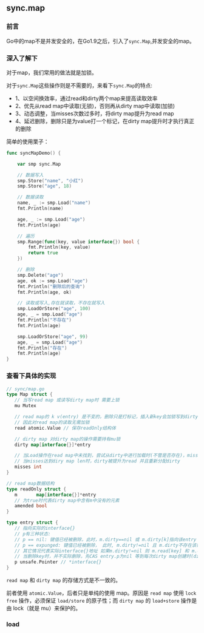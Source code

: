 ## sync.map

### 前言

Go中的map不是并发安全的，在Go1.9之后，引入了`sync.Map`,并发安全的map。  

### 深入了解下

对于map，我们常用的做法就是加锁。  

对于`sync.Map`这些操作则是不需要的，来看下`sync.Map`的特点:  

- 1、以空间换效率，通过read和dirty两个map来提高读取效率
- 2、优先从read map中读取(无锁)，否则再从dirty map中读取(加锁)
- 3、动态调整，当misses次数过多时，将dirty map提升为read map
- 4、延迟删除，删除只是为value打一个标记，在dirty map提升时才执行真正的删除

简单的使用栗子：

```go
func syncMapDemo() {

	var smp sync.Map

	// 数据写入
	smp.Store("name", "小红")
	smp.Store("age", 18)

	// 数据读取
	name, _ := smp.Load("name")
	fmt.Println(name)

	age, _ := smp.Load("age")
	fmt.Println(age)

	// 遍历
	smp.Range(func(key, value interface{}) bool {
		fmt.Println(key, value)
		return true
	})

	// 删除
	smp.Delete("age")
	age, ok := smp.Load("age")
	fmt.Println("删除后的查询")
	fmt.Println(age, ok)

	// 读取或写入,存在就读取，不存在就写入
	smp.LoadOrStore("age", 100)
	age, _ = smp.Load("age")
	fmt.Println("不存在")
	fmt.Println(age)

	smp.LoadOrStore("age", 99)
	age, _ = smp.Load("age")
	fmt.Println("存在")
	fmt.Println(age)
}
```

### 查看下具体的实现

```go
// sync/map.go
type Map struct {
   // 当写read map 或读写dirty map时 需要上锁
   mu Mutex

   // read map的 k v(entry) 是不变的，删除只是打标记，插入新key会加锁写到dirty中
   // 因此对read map的读取无需加锁
   read atomic.Value // 保存readOnly结构体

   // dirty map 对dirty map的操作需要持有mu锁
   dirty map[interface{}]*entry

   // 当Load操作在read map中未找到，尝试从dirty中进行加载时(不管是否存在)，misses+1
   // 当misses达到diry map len时，dirty被提升为read 并且重新分配dirty
   misses int
}

// read map数据结构
type readOnly struct {
   m       map[interface{}]*entry
   // 为true时代表dirty map中含有m中没有的元素
   amended bool
}

type entry struct {
   // 指向实际的interface{}
   // p有三种状态:
   // p == nil: 键值已经被删除，此时，m.dirty==nil 或 m.dirty[k]指向该entry
   // p == expunged: 键值已经被删除， 此时, m.dirty!=nil 且 m.dirty不存在该键值
   // 其它情况代表实际interface{}地址 如果m.dirty!=nil 则 m.read[key] 和 m.dirty[key] 指向同一个entry
   // 当删除key时，并不实际删除，先CAS entry.p为nil 等到每次dirty map创建时(dirty提升后的第一次新建Key)，会将entry.p由nil CAS为expunged
   p unsafe.Pointer // *interface{}
}
```

`read map` 和 `dirty map` 的存储方式是不一致的。  

前者使用 `atomic.Value`，后者只是单纯的使用 map。原因是 `read map` 使用 `lock free` 操作，必须保证 `load/store` 的原子性；而 `dirty map` 的 `load+store` 操作是由 lock（就是 mu）来保护的。

### load
